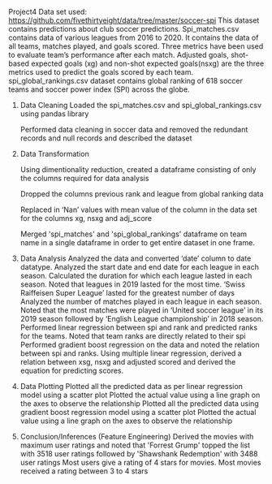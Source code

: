 Project4
Data set used: https://github.com/fivethirtyeight/data/tree/master/soccer-spi
This dataset contains predictions about club soccer predictions. Spi_matches.csv contains data of various leagues from 2016 to 2020. It contains the data of all teams, matches played, and goals scored. Three metrics have been used to evaluate team’s performance after each match. Adjusted goals, shot-based expected goals (xg) and non-shot expected goals(nsxg) are the three metrics used to predict the goals scored by each team. spi_global_rankings.csv dataset contains global ranking of 618 soccer teams and soccer power index (SPI) across the globe.

1.	Data Cleaning
    Loaded the spi_matches.csv and spi_global_rankings.csv using pandas library
    
    Performed data cleaning in soccer data and removed the redundant records and null records and described the dataset
    
2.	Data Transformation

    Using dimentionality reduction, created a dataframe consisting of only the columns required for data analysis

    Dropped the columns previous rank and league from global ranking data
    
    Replaced in ‘Nan’ values with mean value of the column in the data set for the columns xg, nsxg and adj_score
    
    Merged 'spi_matches' and 'spi_global_rankings' dataframe on team name in a single dataframe in order to get entire dataset in one frame.

3.	Data Analysis
Analyzed the data and converted ‘date’ column to date datatype.
	Analyzed the start date and end date for each league in each season.
Calculated the duration for which each league lasted in each season. Noted that leagues in 2019 lasted for the most time. ‘Swiss Raiffeisen Super League’ lasted for the greatest number of days
Analyzed the number of matches played in each league in each season. Noted that the most matches were played in ‘United soccer league’ in its 2019 season followed by ‘English League championship’ in 2018 season.
Performed linear regression between spi and rank and predicted ranks for the teams. Noted that team ranks are directly related to their spi
Performed gradient boost regression on the data and noted the relation between spi and ranks. 
Using multiple linear regression, derived a relation between xsg, nsxg and adjusted scored and derived the equation for predicting scores.
4.	Data Plotting
Plotted all the predicted data as per linear regression model using a scatter plot
Plotted the actual value using a line graph on the axes to observe the relationship
Plotted all the predicted data using gradient boost regression model using a scatter plot
Plotted the actual value using a line graph on the axes to observe the relationship
5.	Conclusion/Inferences
(Feature Engineering) Derived the movies with maximum user ratings and noted that 'Forrest Grump' topped the list with 3518 user ratings followed by 'Shawshank Redemption' with 3488 user ratings
Most users give a rating of 4 stars for movies.
Most movies received a rating between 3 to 4 stars

